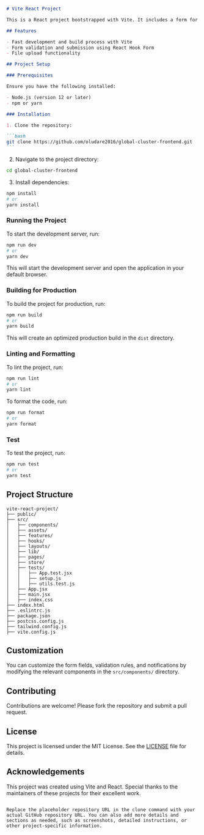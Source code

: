 ````markdown
# Vite React Project

This is a React project bootstrapped with Vite. It includes a form for adding products with file upload and dynamic input fields based on the selected link type (WhatsApp, Website, Phone). The project uses React Hook Form for form validation and submission.

## Features

- Fast development and build process with Vite
- Form validation and submission using React Hook Form
- File upload functionality

## Project Setup

### Prerequisites

Ensure you have the following installed:

- Node.js (version 12 or later)
- npm or yarn

### Installation

1. Clone the repository:

```bash
git clone https://github.com/oludare2016/global-cluster-frontend.git
```
````

2. Navigate to the project directory:

```bash
cd global-cluster-frontend
```

3. Install dependencies:

```bash
npm install
# or
yarn install
```

### Running the Project

To start the development server, run:

```bash
npm run dev
# or
yarn dev
```

This will start the development server and open the application in your default browser.

### Building for Production

To build the project for production, run:

```bash
npm run build
# or
yarn build
```

This will create an optimized production build in the `dist` directory.

### Linting and Formatting

To lint the project, run:

```bash
npm run lint
# or
yarn lint
```

To format the code, run:

```bash
npm run format
# or
yarn format
```

### Test

To test the project, run:

```bash
npm run test
# or
yarn test
```

## Project Structure

```
vite-react-project/
├── public/
├── src/
│   ├── components/
│   ├── assets/
│   ├── features/
│   ├── hooks/
│   ├── layouts/
│   ├── lib/
│   ├── pages/
│   ├── store/
│   ├── tests/
│   │   ├── App.test.jsx
│   │   ├── setup.js
│   │   ├── utils.test.js
│   ├── App.jsx
│   ├── main.jsx
│   ├── index.css
├── index.html
├── .eslintrc.js
├── package.json
├── postcss.config.js
├── tailwind.config.js
├── vite.config.js
```

## Customization

You can customize the form fields, validation rules, and notifications by modifying the relevant components in the `src/components/` directory.

## Contributing

Contributions are welcome! Please fork the repository and submit a pull request.

## License

This project is licensed under the MIT License. See the [LICENSE](LICENSE) file for details.

## Acknowledgements

This project was created using Vite and React. Special thanks to the maintainers of these projects for their excellent work.

```

Replace the placeholder repository URL in the clone command with your actual GitHub repository URL. You can also add more details and sections as needed, such as screenshots, detailed instructions, or other project-specific information.
```

